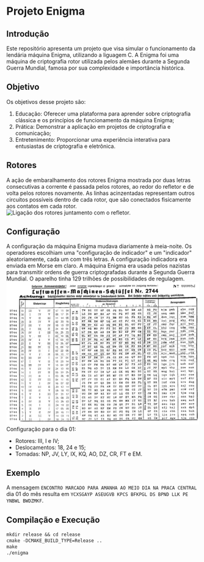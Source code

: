 # Projeto Enigma

## Introdução
Este repositório apresenta um projeto que visa simular o funcionamento da lendária máquina Enigma, utilizando a liguagem C. A Enigma foi uma máquina de criptografia rotor utilizada pelos alemães durante a Segunda Guerra Mundial, famosa por sua complexidade e importância histórica.

## Objetivo
Os objetivos desse projeto são:
  1. Educação: Oferecer uma plataforma para aprender sobre criptografia clássica e os princípios de funcionamento da máquina Enigma;
  2. Prática: Demonstrar a aplicação  em projetos de criptografia e comunicação;
  3. Entretenimento: Proporcionar uma experiência interativa para entusiastas de criptografia e eletrônica.

## Rotores
A ação de embaralhamento dos rotores Enigma mostrada por duas letras consecutivas a corrente é passada pelos rotores, ao redor do refletor e de volta pelos rotores novamente. As linhas acinzentadas representam outros circuitos possíveis dentro de cada rotor, que são conectados fisicamente aos contatos em cada rotor.
![Ligação dos rotores juntamento com o refletor.](https://atitudereflexiva.wordpress.com/wp-content/uploads/2015/12/image022.jpg)

## Configuração
A configuração da máquina Enigma mudava diariamente à meia-noite. Os operadores escolhiam uma "configuração de indicador" e um "indicador" aleatoriamente, cada um com três letras. A configuração indicadora era enviada em Morse em claro. 
A máquina Enigma era usada pelos nazistas para transmitir ordens de guerra criptografadas durante a Segunda Guerra Mundial. O aparelho tinha 129 trilhões de possibilidades de regulagem. 
![Configuração diáia de rotores, deslocamento e tomadas.](enigma-codes.jpg)
Configuração para o dia 01:
  * Rotores: III, I e IV;
  * Deslocamentos: 18, 24 e 15;
  * Tomadas: NP, JV, LY, IX, KQ, AO, DZ, CR, FT e EM.

## Exemplo
A mensagem `ENCONTRO MARCADO PARA AMANHA AO MEIO DIA NA PRACA CENTRAL` dia 01 do mês resulta em `YCXSGAYP ASEUGVB KPCS BFKPGL DS BPND LLK PE YNBWL BWDZMKF`.

## Compilação e Execução
```
mkdir release && cd release
cmake -DCMAKE_BUILD_TYPE=Release ..
make
./enigma
```
